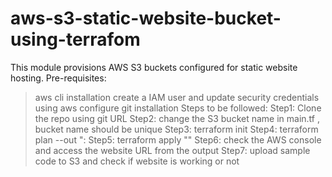 # aws-s3-static-website-bucket-using-terrafom
This module provisions AWS S3 buckets configured for static website hosting.
Pre-requisites:
> aws cli installation
> create a IAM user and update security credentials using aws configure
> git installation
Steps to be followed:
Step1: Clone the repo using git URL 
Step2: change the S3 bucket name in main.tf , bucket name should be unique
Step3: terraform init
Step4: terraform plan --out "<filename>:
Step5: terraform apply "<filename>"
Step6: check the AWS console and access the website URL from the output
Step7: upload sample code to S3 and check if website is working or not

